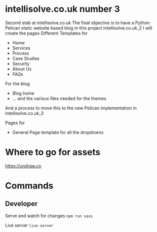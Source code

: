 # intellisolve.co.uk number 3

Second stab at intellisolve.co.uk
The final objective is to have a Python Pelican static website based blog
in this project intellisolve.co.uk_2 I will create the pages
Different Templates for
 - Home
 - Services
 - Process
 - Case Studies
 - Security
 - About Us
 - FAQs

For the blog
  - Blog home
  - ... and the various files needed for the themes

And a process to move this to the new Pelican implementation in intellisolve.co.uk_3

Pages for
 - General Page template for all the dropdowns

# Where to go for assets
https://undraw.co


# Commands

## Developer
Serve and watch for changes
```npm run sass```

Live server
```live-server```
